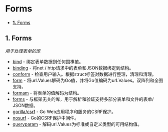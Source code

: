 # Forms

* [**1.** Forms](forms.md#forms)

## 1. Forms <a id="forms"></a>

_用于处理表单的库_

* [bind](https://github.com/robfig/bind) - 绑定表单数据到任何围棋值。
* [binding](https://github.com/mholt/binding) - 将net / http请求中的表单和JSON数据绑定到结构。
* [conform](https://github.com/leebenson/conform) - 检查用户输入。根据struct标签对数据进行整理，清理和清理。
* [form](https://github.com/go-playground/form) - 将url.Values解码为Go值，并将Go值编码为url.Values。双阵列和全图支持。
* [formam](https://github.com/monoculum/formam) - 将表单的值解码为结构。
* [forms](https://github.com/albrow/forms) - 与框架无关的库，用于解析和验证支持多部分表单和文件的表单/ JSON数据。
* [gorilla/csrf](https://github.com/gorilla/csrf) - Go Web应用程序和服务的CSRF保护。
* [nosurf](https://github.com/justinas/nosurf) - Go的CSRF保护中间件。
* [queryparam](https://github.com/tomwright/queryparam) - 解码url.Values为标准或自定义类型的可用结构值。

